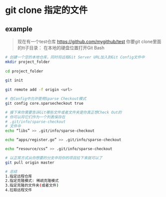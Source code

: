 # git clone 指定的文件

## example

> 现在有一个test仓库 https://github.com/mygithub/test
你要git clone里面的tt子目录：
在本地的硬盘位置打开Git Bash

```bash
# 创建一个空的本地仓库，同时将远程Git Server URL加入到Git Config文件中
mkdir project_folder
​
cd project_folder
​
git init
​
git remote add -f origin <url>

# 在Config中允许使用Sparse Checkout模式
git config core.sparsecheckout true

# 接下来你需要告诉Git哪些文件或者文件夹是你真正想Check Out的
# 你可以将它们作为一个列表保存在
# .git/info/sparse-checkout
# 文件中
echo “libs” >> .git/info/sparse-checkout

echo “apps/register.go” >> .git/info/sparse-checkout

echo “resource/css” >> .git/info/sparse-checkout

# 以正常方式从你想要的分支中将你的项目拉下来就可以了
git pull origin master

# 总结
1.指定远程仓库
2.指定克隆模式: 稀疏克隆模式
3.指定克隆的文件夹(或者文件)
4.拉取远程文件

```
